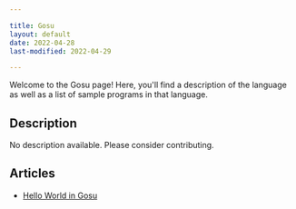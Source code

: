 ```yaml
---

title: Gosu
layout: default
date: 2022-04-28
last-modified: 2022-04-29

---
```


Welcome to the Gosu page! Here, you'll find a description of the language as well as a list of sample programs in that language.

## Description

No description available. Please consider contributing.

## Articles

- [Hello World in Gosu](https://sampleprograms.io/projects/hello-world/gosu)
